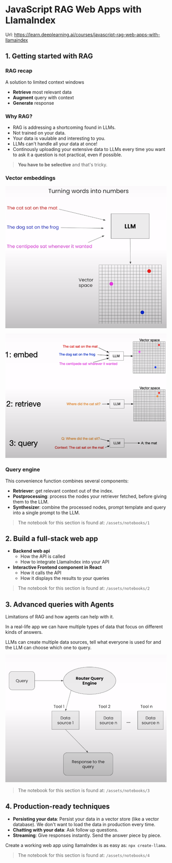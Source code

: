 # JavaScript RAG Web Apps with LlamaIndex

Url: https://learn.deeplearning.ai/courses/javascript-rag-web-apps-with-llamaindex

## 1. Getting started with RAG

### RAG recap

A solution to limited context windows

- **Retrieve** most relevant data
- **Augment** query with context
- **Generate** response

### Why RAG?

- RAG is addressing a shortcoming found in LLMs.
- Not trained on your data.
- Your data is vaulable and interesting to you.
- LLMs can't handle all your data at once!
- Continously uploading your extensive data to LLMs every time you want to ask it a question is not practical, even if possible.

> **You have to be selective** and that's tricky.

### Vector embeddings

![vector embedding](./assets/pictures/1/vector_embedding.png)

![rag](./assets/pictures/1/rag.png)

### Query engine

This convenience function combines several components:

- **Retriever**: get relevant context out of the index.
- **Postprocessing**: process the nodes your retriever fetched, before giving them to the LLM.
- **Synthesizer**: combine the processed nodes, prompt template and query into a single prompt to the LLM.

> The notebook for this section is found at: `/assets/notebooks/1`

## 2. Build a full-stack web app

* **Backend web api**
    * How the API is called
    * How to integrate LlamaIndex into your API
* **Interactive Frontend component in React**
    * How it calls the API
    * How it displays the results to your queries

> The notebook for this section is found at: `/assets/notebooks/2`

## 3. Advanced queries with Agents

Limitations of RAG and how agents can help with it.

In a real-life app we can have multiple types of data that focus on different kinds of answers.

LLMs can create multiple data sources, tell what everyone is used for and the LLM can choose which one to query.

![agents](./assets/pictures/3/agents.png)

> The notebook for this section is found at: `/assets/notebooks/3`

## 4. Production-ready techniques

* **Persisting your data**: Persist your data in a vector store (like a vector database). We don't want to load the data in production every time.
* **Chatting with your data**: Ask follow up questions.
* **Streaming**: Give responses instantly. Send the answer piece by piece.

Create a working web app using llamaIndex is as easy as: `npx create-llama`.

> The notebook for this section is found at: `/assets/notebooks/4`